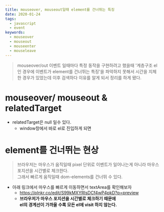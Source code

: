 ```yaml
---
title: mouseover, mouseout일때 element를 건너뛰는 특징
date: 2020-01-24
tags:
  - javascript
  - event
keywords:
  - mouseover
  - mouseout
  - mouseenter
  - mouseleave
---
```


> mouseover/out 이벤트 일때마다 특정 동작을 구현하려고 했을때 '계층구조 el인 경우에 이벤트가 element를 건너뛰는 특징'을 파악하지 못해서 시간을 지체한 경우가 있었는데 이후 검색하다 이유를 알게 되서 정리를 하게 됐다.


# mouseover/ mouseout & relatedTarget

* relatedTarget은 null 일수 있다. 
  * window창에서 바로 el로 진입하게 되면 

# element를 건너뛰는 현상
> 브라우저는 마우스가 움직일때 pixel 단위로 이벤트가 일어나는게 아니라 마우스 포지션을 시간별로 체크한다.  
그래서 빠르게 움직일때 dom-elements를 건너뛰 수 있다.

* 아래 링크에서 마우스를 빠르게 이동하면서 textArea를 확인해보자 
  * <https://plnkr.co/edit/S99kMXYRIsDCf4wP4pkD?p=preview>
  * **브라우저가 마우스 포지션을 시간별로 체크하기 때문에   
  el의 경계선이 가까울 수록 모든 el에 visit 하지 않는다.**
  
